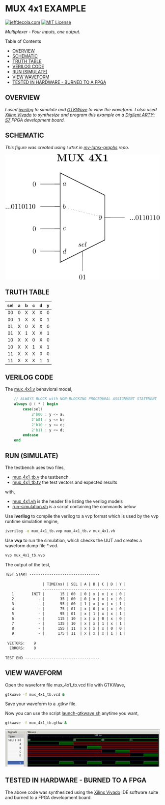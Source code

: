 # MUX 4x1 EXAMPLE

[![jeffdecola.com](https://img.shields.io/badge/website-jeffdecola.com-blue)](https://jeffdecola.com)
[![MIT License](https://img.shields.io/:license-mit-blue.svg)](https://jeffdecola.mit-license.org)

_Multiplexer - Four inputs, one output._

Table of Contents

* [OVERVIEW](https://github.com/JeffDeCola/my-verilog-examples/tree/master/combinational-logic/multiplexers-and-demultiplexers/mux_4x1#overview)
* [SCHEMATIC](https://github.com/JeffDeCola/my-verilog-examples/tree/master/combinational-logic/multiplexers-and-demultiplexers/mux_4x1#schematic)
* [TRUTH TABLE](https://github.com/JeffDeCola/my-verilog-examples/tree/master/combinational-logic/multiplexers-and-demultiplexers/mux_4x1#truth-table)
* [VERILOG CODE](https://github.com/JeffDeCola/my-verilog-examples/tree/master/combinational-logic/multiplexers-and-demultiplexers/mux_4x1#verilog-code)
* [RUN (SIMULATE)](https://github.com/JeffDeCola/my-verilog-examples/tree/master/combinational-logic/multiplexers-and-demultiplexers/mux_4x1#run-simulate)
* [VIEW WAVEFORM](https://github.com/JeffDeCola/my-verilog-examples/tree/master/combinational-logic/multiplexers-and-demultiplexers/mux_4x1#view-waveform)
* [TESTED IN HARDWARE - BURNED TO A FPGA](https://github.com/JeffDeCola/my-verilog-examples/tree/master/combinational-logic/multiplexers-and-demultiplexers/mux_4x1#tested-in-hardware---burned-to-a-fpga)

## OVERVIEW

_I used
[iverilog](https://github.com/JeffDeCola/my-cheat-sheets/tree/master/hardware/tools/simulation/iverilog-cheat-sheet)
to simulate and
[GTKWave](https://github.com/JeffDeCola/my-cheat-sheets/tree/master/hardware/tools/simulation/gtkwave-cheat-sheet)
to view the waveform. I also used
[Xilinx Vivado](https://github.com/JeffDeCola/my-cheat-sheets/tree/master/hardware/tools/synthesis/xilinx-vivado-cheat-sheet)
to synthesize and program this example on a
[Digilent ARTY-S7](https://github.com/JeffDeCola/my-cheat-sheets/tree/master/hardware/development/fpga-development-boards/digilent-arty-s7-cheat-sheet)
FPGA development board._

## SCHEMATIC

_This figure was created using `LaTeX` in
[my-latex-graphs](https://github.com/JeffDeCola/my-latex-graphs/tree/master/mathematics/applied/electrical-engineering/combinational-logic/mux-4x1)
repo._

<p align="center">
    <img src="svgs/mux-4x1.svg"
    align="middle"
</p>

## TRUTH TABLE

| sel   | a | b | c | d | y |
|:-----:|:-:|:-:|:-:|:-:|:-:|
| 00    | 0 | X | X | X | 0 |
| 00    | 1 | X | X | X | 1 |
| 01    | X | 0 | X | X | 0 |
| 01    | X | 1 | X | X | 1 |
| 10    | X | X | 0 | X | 0 |
| 10    | X | X | 1 | X | 1 |
| 11    | X | X | X | 0 | 0 |
| 11    | X | X | X | 1 | 1 |

## VERILOG CODE

The
[mux_4x1.v](https://github.com/JeffDeCola/my-verilog-examples/blob/master/combinational-logic/multiplexers-and-demultiplexers/mux_4x1/mux_4x1.v)
behavioral model,

```verilog
    // ALWAYS BLOCK with NON-BLOCKING PROCEDURAL ASSIGNMENT STATEMENT
    always @ ( * ) begin
        case(sel)
            2'b00 : y <= a;
            2'b01 : y <= b;
            2'b10 : y <= c;
            2'b11 : y <= d;
        endcase
    end
```

## RUN (SIMULATE)

The testbench uses two files,

* [mux_4x1_tb.v](https://github.com/JeffDeCola/my-verilog-examples/blob/master/combinational-logic/multiplexers-and-demultiplexers/mux_4x1/mux_4x1_tb.v)
  the testbench
* [mux_4x1_tb.tv](https://github.com/JeffDeCola/my-verilog-examples/blob/master/combinational-logic/multiplexers-and-demultiplexers/mux_4x1/mux_4x1_tb.tv)
  the test vectors and expected results

with,

* [mux_4x1.vh](https://github.com/JeffDeCola/my-verilog-examples/blob/master/combinational-logic/multiplexers-and-demultiplexers/mux_4x1/mux_4x1.vh)
  is the header file listing the verilog models
* [run-simulation.sh](https://github.com/JeffDeCola/my-verilog-examples/blob/master/combinational-logic/multiplexers-and-demultiplexers/mux_4x1/run-simulation.sh)
  is a script containing the commands below

Use **iverilog** to compile the verilog to a vvp format
which is used by the vvp runtime simulation engine,

```bash
iverilog -o mux_4x1_tb.vvp mux_4x1_tb.v mux_4x1.vh
```

Use **vvp** to run the simulation, which checks the UUT
and creates a waveform dump file *.vcd.

```bash
vvp mux_4x1_tb.vvp
```

The output of the test,

```text
TEST START --------------------------------

                 | TIME(ns) | SEL | A | B | C | D | Y |
                 --------------------------------------
   1        INIT |       15 | 00  | 0 | x | x | x | 0 |
   2           - |       35 | 00  | 0 | x | x | x | 0 |
   3           - |       55 | 00  | 1 | x | x | x | 1 |
   4           - |       75 | 01  | x | 0 | x | x | 0 |
   5           - |       95 | 01  | x | 1 | x | x | 1 |
   6           - |      115 | 10  | x | x | 0 | x | 0 |
   7           - |      135 | 10  | x | x | 1 | x | 1 |
   8           - |      155 | 11  | x | x | x | 0 | 0 |
   9           - |      175 | 11  | x | x | x | 1 | 1 |

 VECTORS:    9
  ERRORS:    0

TEST END ----------------------------------
```

## VIEW WAVEFORM

Open the waveform file mux_4x1_tb.vcd file with GTKWave,

```bash
gtkwave -f mux_4x1_tb.vcd &
```

Save your waveform to a .gtkw file.

Now you can use the script
[launch-gtkwave.sh](https://github.com/JeffDeCola/my-verilog-examples/blob/master/launch-GTKWave-script/launch-gtkwave.sh)
anytime you want,

```bash
gtkwave -f mux_4x1_tb.gtkw &
```

![mux_4x1-waveform.jpg](../../../docs/pics/combinational-logic/mux_4x1-waveform.jpg)

## TESTED IN HARDWARE - BURNED TO A FPGA

The above code was synthesized using the
[Xilinx Vivado](https://github.com/JeffDeCola/my-cheat-sheets/tree/master/hardware/tools/synthesis/xilinx-vivado-cheat-sheet)
IDE software suite and burned to a FPGA development board.
